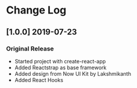 # Change Log

## [1.0.0] 2019-07-23
### Original Release
- Started project with create-react-app
- Added Reactstrap as base framework
- Added design from Now UI Kit by Lakshmikanth
- Added React Hooks
